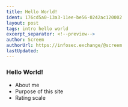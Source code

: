 ```yaml
---
title: Hello World!
ident: 176cd5a0-13a3-11ee-be56-0242ac120002
layout: post
tags: intro hello world
excerpt_separator: <!--preview-->
author: Screem
authorUrl: https://infosec.exchange/@screem
lastUpdated: 
---
```


### Hello World!

- About me
- Purpose of this site
- Rating scale
